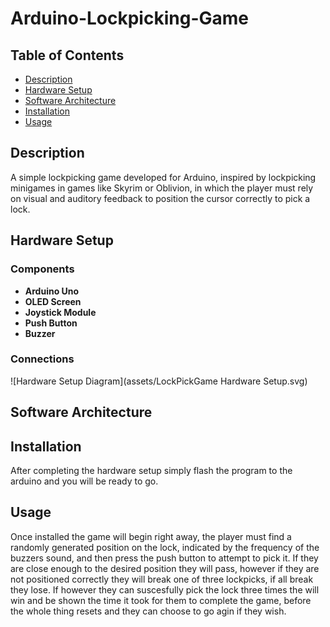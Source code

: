 # Arduino-Lockpicking-Game

## Table of Contents
- [Description](#description)
- [Hardware Setup](#hardware-setup)
- [Software Architecture](#software-architecture)
- [Installation](#installation)
- [Usage](#usage)

## Description

A simple lockpicking game developed for Arduino, inspired by lockpicking minigames in games like Skyrim or Oblivion, in which the player must rely on visual and auditory feedback to position the cursor correctly to pick a lock.

## Hardware Setup

### Components
- **Arduino Uno**
- **OLED Screen**
- **Joystick Module**
- **Push Button**
- **Buzzer**

### Connections
![Hardware Setup Diagram](assets/LockPickGame Hardware Setup.svg)

## Software Architecture


## Installation

After completing the hardware setup simply flash the program to the arduino and you will be ready to go.

## Usage

Once installed the game will begin right away, the player must find a randomly generated position on the lock, indicated by the frequency of the buzzers sound, and then press the push button to attempt to pick it. If they are close enough to the desired position they will pass, however if they are not positioned correctly they will break one of three lockpicks, if all break they lose. If however they can suscesfully pick the lock three times the will win and be shown the time it took for them to complete the game, before the whole thing resets and they can choose to go agin if they wish.

